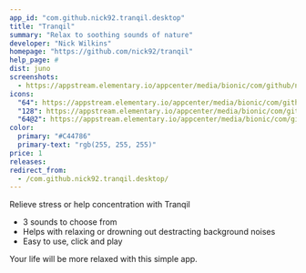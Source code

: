 ```yaml
---
app_id: "com.github.nick92.tranqil.desktop"
title: "Tranqil"
summary: "Relax to soothing sounds of nature"
developer: "Nick Wilkins"
homepage: "https://github.com/nick92/tranqil"
help_page: #
dist: juno
screenshots:
  - https://appstream.elementary.io/appcenter/media/bionic/com/github/nick92.tranqil/EB437DA612CD1E7116F0DA3634FE69AF/screenshots/image-1_orig.png
icons:
  "64": https://appstream.elementary.io/appcenter/media/bionic/com/github/nick92.tranqil/EB437DA612CD1E7116F0DA3634FE69AF/icons/64x64/com.github.nick92.tranqil_tranquil.png
  "128": https://appstream.elementary.io/appcenter/media/bionic/com/github/nick92.tranqil/EB437DA612CD1E7116F0DA3634FE69AF/icons/128x128/com.github.nick92.tranqil_tranquil.png
  "64@2": https://appstream.elementary.io/appcenter/media/bionic/com/github/nick92.tranqil/EB437DA612CD1E7116F0DA3634FE69AF/icons/64x64@2/com.github.nick92.tranqil_tranquil.png
color:
  primary: "#C44786"
  primary-text: "rgb(255, 255, 255)"
price: 1
releases:
redirect_from:
  - /com.github.nick92.tranqil.desktop/
---
```

<p>Relieve stress or help concentration with Tranqil</p>
<ul>
  <li>3 sounds to choose from</li>
  <li>Helps with relaxing or drowning out destracting background noises</li>
  <li>Easy to use, click and play</li>
</ul>
<p>Your life will be more relaxed with this simple app.</p>
